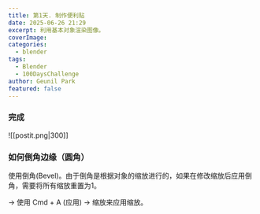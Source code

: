 ```yaml
---
title: 第1天. 制作便利贴
date: 2025-06-26 21:29
excerpt: 利用基本对象渲染图像。
coverImage: 
categories:
  - blender
tags:
  - Blender
  - 100DaysChallenge
author: Geunil Park
featured: false
---
```

### 完成

![[postit.png|300]]

### 如何倒角边缘（圆角）

使用倒角(Bevel)。由于倒角是根据对象的缩放进行的，如果在修改缩放后应用倒角，需要将所有缩放重置为1。

→ 使用 Cmd + A (应用) → 缩放来应用缩放。 